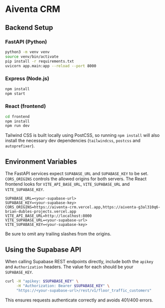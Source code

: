 # Aiventa CRM

## Backend Setup

### FastAPI (Python)

```bash
python3 -m venv venv
source venv/bin/activate
pip install -r requirements.txt
uvicorn app.main:app --reload --port 8000
```

### Express (Node.js)

```bash
npm install
npm start
```

### React (frontend)

```bash
cd frontend
npm install
npm run dev
```

Tailwind CSS is built locally using PostCSS, so running `npm install` will also
install the necessary dev dependencies (`tailwindcss`, `postcss` and
`autoprefixer`).

## Environment Variables

The FastAPI services expect `SUPABASE_URL` and `SUPABASE_KEY` to be set. `CORS_ORIGINS` controls the allowed origins for both servers. The React frontend looks for `VITE_API_BASE_URL`, `VITE_SUPABASE_URL` and `VITE_SUPABASE_KEY`.

```env
SUPABASE_URL=<your-supabase-url>
SUPABASE_KEY=<your-supabase-key>
CORS_ORIGINS=https://aiventa-crm.vercel.app,https://aiventa-g3al310q6-brian-dubles-projects.vercel.app
VITE_API_BASE_URL=http://localhost:8000
VITE_SUPABASE_URL=<your-supabase-url>
VITE_SUPABASE_KEY=<your-supabase-key>
```

Be sure to omit any trailing slashes from the origins.

## Using the Supabase API

When calling Supabase REST endpoints directly, include both the `apikey` and
`Authorization` headers. The value for each should be your `SUPABASE_KEY`.

```bash
curl -H "apikey: $SUPABASE_KEY" \
     -H "Authorization: Bearer $SUPABASE_KEY" \
     "https://<your-supabase-url>/rest/v1/floor_traffic_customers"
```

This ensures requests authenticate correctly and avoids 401/400 errors.
